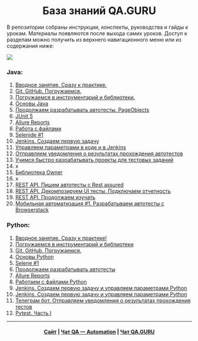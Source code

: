 <h1 align="center">База знаний QA.GURU</h1>

В репозитории собраны инструкции, конспекты, руководства и гайды к урокам. Материалы появляются после выхода самих уроков. Доступ к разделам можно получить из верхнего навигационного меню или из содержания ниже: 

![](https://raw.githubusercontent.com/qa-guru/knowledge-base/main/img/wiki_dot.png)

### Java:
1. [Вводное занятие. Сразу к практике.](https://github.com/qa-guru/knowledge-base/wiki/1.-%D0%92%D0%B2%D0%BE%D0%B4%D0%BD%D0%BE%D0%B5-%D0%B7%D0%B0%D0%BD%D1%8F%D1%82%D0%B8%D0%B5.-%D0%A1%D1%80%D0%B0%D0%B7%D1%83-%D0%BA-%D0%BF%D1%80%D0%B0%D0%BA%D1%82%D0%B8%D0%BA%D0%B5.)
2. [Git. GitHub. Погружаемся.](https://github.com/qa-guru/knowledge-base/wiki/2.-Git.-GitHub.-%D0%9F%D0%BE%D0%B3%D1%80%D1%83%D0%B6%D0%B0%D0%B5%D0%BC%D1%81%D1%8F.)
3. [Погружаемся в инструментарий и библиотеки.](https://github.com/qa-guru/knowledge-base/wiki/3.-%D0%9F%D0%BE%D0%B3%D1%80%D1%83%D0%B6%D0%B0%D0%B5%D0%BC%D1%81%D1%8F-%D0%B2-%D0%B8%D0%BD%D1%81%D1%82%D1%80%D1%83%D0%BC%D0%B5%D0%BD%D1%82%D0%B0%D1%80%D0%B8%D0%B9-%D0%B8-%D0%B1%D0%B8%D0%B1%D0%BB%D0%B8%D0%BE%D1%82%D0%B5%D0%BA%D0%B8)
4. [Основы Java](https://github.com/qa-guru/knowledge-base/wiki/4.-%D0%9E%D1%81%D0%BD%D0%BE%D0%B2%D1%8B-Java)  
5. [Продолжаем разрабатывать автотесты. PageObjects](https://github.com/qa-guru/knowledge-base/wiki/5.-%D0%9F%D1%80%D0%BE%D0%B4%D0%BE%D0%BB%D0%B6%D0%B0%D0%B5%D0%BC-%D1%80%D0%B0%D0%B7%D1%80%D0%B0%D0%B1%D0%B0%D1%82%D1%8B%D0%B2%D0%B0%D1%82%D1%8C-%D0%B0%D0%B2%D1%82%D0%BE%D1%82%D0%B5%D1%81%D1%82%D1%8B.-PageObjects)  
6. [JUnit 5](https://github.com/qa-guru/knowledge-base/wiki/6.-JUnit-5)
7. [Allure Reports](https://github.com/qa-guru/knowledge-base/wiki/7.-Allure-Reports)
8. [Работа с файлами](https://github.com/qa-guru/knowledge-base/wiki/8.-%D0%A0%D0%B0%D0%B1%D0%BE%D1%82%D0%B0-%D1%81-%D1%84%D0%B0%D0%B9%D0%BB%D0%B0%D0%BC%D0%B8)
9. [Selenide #1](https://github.com/qa-guru/knowledge-base/wiki/9.-Selenide-%231)
10. [Jenkins. Создаем первую задачу](https://github.com/qa-guru/knowledge-base/wiki/Jenkins.-%D0%A1%D0%BE%D0%B7%D0%B4%D0%B0%D0%B5%D0%BC-%D0%BF%D0%B5%D1%80%D0%B2%D1%83%D1%8E-%D0%B7%D0%B0%D0%B4%D0%B0%D1%87%D1%83) 
11. [Управляем параметрами в коде и в Jenkins](https://github.com/qa-guru/knowledge-base/wiki/11.-%D0%A3%D0%BF%D1%80%D0%B0%D0%B2%D0%BB%D1%8F%D0%B5%D0%BC-%D0%BF%D0%B0%D1%80%D0%B0%D0%BC%D0%B5%D1%82%D1%80%D0%B0%D0%BC%D0%B8-%D0%B2-%D0%BA%D0%BE%D0%B4%D0%B5-%D0%B8-%D0%B2-Jenkins) 
12. [Отправляем уведомления о результатах прохождения автотестов](https://github.com/qa-guru/knowledge-base/wiki/12.-%D0%9E%D1%82%D0%BF%D1%80%D0%B0%D0%B2%D0%BB%D1%8F%D0%B5%D0%BC-%D1%83%D0%B2%D0%B5%D0%B4%D0%BE%D0%BC%D0%BB%D0%B5%D0%BD%D0%B8%D1%8F-%D0%BE-%D1%80%D0%B5%D0%B7%D1%83%D0%BB%D1%8C%D1%82%D0%B0%D1%82%D0%B0%D1%85-%D0%BF%D1%80%D0%BE%D1%85%D0%BE%D0%B6%D0%B4%D0%B5%D0%BD%D0%B8%D1%8F-%D0%B0%D0%B2%D1%82%D0%BE%D1%82%D0%B5%D1%81%D1%82%D0%BE%D0%B2)
13. [Учимся быстро разрабатывать проекты для тестовых заданий](https://github.com/qa-guru/knowledge-base/wiki/13.-%D0%A3%D1%87%D0%B8%D0%BC%D1%81%D1%8F-%D0%B1%D1%8B%D1%81%D1%82%D1%80%D0%BE-%D1%80%D0%B0%D0%B7%D1%80%D0%B0%D0%B1%D0%B0%D1%82%D1%8B%D0%B2%D0%B0%D1%82%D1%8C-%D0%BF%D1%80%D0%BE%D0%B5%D0%BA%D1%82%D1%8B-%D0%B4%D0%BB%D1%8F-%D1%82%D0%B5%D1%81%D1%82%D0%BE%D0%B2%D1%8B%D1%85-%D0%B7%D0%B0%D0%B4%D0%B0%D0%BD%D0%B8%D0%B9)
14. x
15. [Библиотека Owner](https://github.com/qa-guru/knowledge-base/wiki/15.-%D0%91%D0%B8%D0%B1%D0%BB%D0%B8%D0%BE%D1%82%D0%B5%D0%BA%D0%B0-Owner)
16. x
17. [REST API. Пишем автотесты с Rest assured](https://github.com/qa-guru/knowledge-base/wiki/17.-REST-API.-%D0%9F%D0%B8%D1%88%D0%B5%D0%BC-%D0%B0%D0%B2%D1%82%D0%BE%D1%82%D0%B5%D1%81%D1%82%D1%8B-%D1%81-Rest-assured)
18. [REST API. Декомпозируем UI тесты. Подключаем отчетность](https://github.com/qa-guru/knowledge-base/wiki/18.-REST-API.-%D0%94%D0%B5%D0%BA%D0%BE%D0%BC%D0%BF%D0%BE%D0%B7%D0%B8%D1%80%D1%83%D0%B5%D0%BC-UI-%D1%82%D0%B5%D1%81%D1%82%D1%8B.-%D0%9F%D0%BE%D0%B4%D0%BA%D0%BB%D1%8E%D1%87%D0%B0%D0%B5%D0%BC-%D0%BE%D1%82%D1%87%D0%B5%D1%82%D0%BD%D0%BE%D1%81%D1%82%D1%8C)
19. [REST API. Продолжаем изучать](https://github.com/qa-guru/knowledge-base/wiki/19.-REST-API.-%D0%9F%D1%80%D0%BE%D0%B4%D0%BE%D0%BB%D0%B6%D0%B0%D0%B5%D0%BC-%D0%B8%D0%B7%D1%83%D1%87%D0%B0%D1%82%D1%8C)
20. [Мобильная автоматизация #1. Разрабатываем автотесты с Browserstack](https://github.com/qa-guru/knowledge-base/wiki/20.-Мобильная-автоматизация-%231.-Разрабатываем-автотесты-с-Browserstack)    

### Python:    
1. [Вводное занятие. Сразу к практике!](https://github.com/qa-guru/knowledge-base/wiki/1.-Вводное-занятие.-Сразу-к-практике!)
2. [Погружаемся в инструментарий и библиотеки](https://github.com/qa-guru/knowledge-base/wiki/2.-Погружаемся-в-инструментарий-и-библиотеки)    
3. [Git. GitHub. Погружаемся.](https://github.com/qa-guru/knowledge-base/wiki/3.-Git.-GitHub.-Погружаемся.)    
4. [Основы Python](https://github.com/qa-guru/knowledge-base/wiki/4.-Основы-Python)    
5. [Selene #1](https://github.com/qa-guru/knowledge-base/wiki/5.-Selene-%231)    
6. [Продолжаем разрабатывать автотесты](https://github.com/qa-guru/knowledge-base/wiki/6.-%D0%9F%D1%80%D0%BE%D0%B4%D0%BE%D0%BB%D0%B6%D0%B0%D0%B5%D0%BC-%D1%80%D0%B0%D0%B7%D1%80%D0%B0%D0%B1%D0%B0%D1%82%D1%8B%D0%B2%D0%B0%D1%82%D1%8C-%D0%B0%D0%B2%D1%82%D0%BE%D1%82%D0%B5%D1%81%D1%82%D1%8B)      
7. [Allure Reports](https://github.com/qa-guru/knowledge-base/wiki/7.-Allure-Reports-Python)     
8. [Работаем с файлами Python](https://github.com/qa-guru/knowledge-base/wiki/8.-Работаем-с-файлами-Python)   
9. [Jenkins. Создаем первую задачу и управляем параметрами Python](https://github.com/qa-guru/knowledge-base/wiki/9-и-10.-Jenkins.-Создаем-первую-задачу-и-управляем-параметрами-Python)    
10. [Jenkins. Создаем первую задачу и управляем параметрами Python](https://github.com/qa-guru/knowledge-base/wiki/9-и-10.-Jenkins.-Создаем-первую-задачу-и-управляем-параметрами-Python)    
11. [Телеграм бот. Отправляем уведомления о результатах прохождения тестов](https://github.com/qa-guru/knowledge-base/wiki/11.-Телеграм-бот.-Отправляем-уведомления-о-результатах-прохождения-тестов)     
12. [Pytest. Часть I](https://github.com/qa-guru/knowledge-base/wiki/12.-Pytest.-Часть-I)    

---

<h4 align="center">
<a href="https://qa.guru/">Сайт</a> |
<a href="https://t.me/qa_automation">Чат QA — Automation</a> |
<a href="https://t.me/qa_guru_chat">Чат QA.GURU</a>
</h4>
